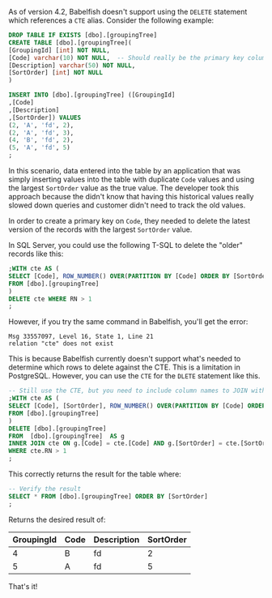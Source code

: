 As of version 4.2, Babelfish doesn't support using the `DELETE` statement which references a `CTE` alias. Consider the following example:
``` SQL
DROP TABLE IF EXISTS [dbo].[groupingTree]
CREATE TABLE [dbo].[groupingTree](
[GroupingId] [int] NOT NULL,
[Code] varchar(10) NOT NULL,  -- Should really be the primary key column
[Description] varchar(50) NOT NULL,
[SortOrder] [int] NOT NULL
)

INSERT INTO [dbo].[groupingTree] ([GroupingId]
,[Code]
,[Description]
,[SortOrder]) VALUES
(2, 'A', 'fd', 2),
(2, 'A', 'fd', 3),
(4, 'B', 'fd', 2),
(5, 'A', 'fd', 5)
;
```
In this scenario, data entered into the table by an application that was simply inserting values into the table with duplicate `Code` values 
and using the largest `SortOrder` value as the true value. The developer took this approach because the didn't know that having this historical values 
really slowed down queries and customer didn't need to track the old values.   
   
In order to create a primary key on `Code`, they needed to delete the latest version of the records with the largest `SortOrder` value.   

In SQL Server, you could use the following T-SQL to delete the "older" records like this:
``` SQL
;WITH cte AS (
SELECT [Code], ROW_NUMBER() OVER(PARTITION BY [Code] ORDER BY [SortOrder] DESC) AS RN
FROM [dbo].[groupingTree]
)
DELETE cte WHERE RN > 1
;
```
However, if you try the same command in Babelfish, you'll get the error:
```
Msg 33557097, Level 16, State 1, Line 21
relation "cte" does not exist
```
This is because Babelfish currently doesn't support what's needed to determine which rows to delete against the CTE. This is a limitation in PostgreSQL.
However, you can use the `CTE` for the `DLETE` statement like this.
``` SQL
-- Still use the CTE, but you need to include column names to JOIN with the DELETE
;WITH cte AS (
SELECT [Code], [SortOrder], ROW_NUMBER() OVER(PARTITION BY [Code] ORDER BY [SortOrder] DESC) AS RN
FROM [dbo].[groupingTree]
)
DELETE [dbo].[groupingTree]
FROM  [dbo].[groupingTree]  AS g
INNER JOIN cte ON g.[Code] = cte.[Code] AND g.[SortOrder] = cte.[SortOrder]
WHERE cte.RN > 1
;
```
This correctly returns the result for the table where:
``` SQL
-- Verify the result
SELECT * FROM [dbo].[groupingTree] ORDER BY [SortOrder]
;
```
Returns the desired result of:   
     
| GroupingId | Code | Description | SortOrder |
|------------|------|-------------|-----------|   
| 4          | B    | fd          | 2   |
| 5          | A    | fd          | 5   |

That's it!
